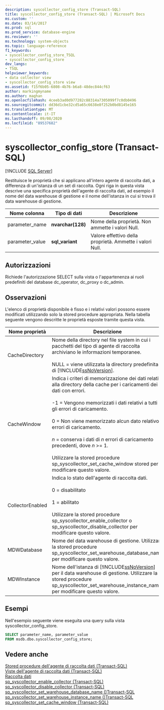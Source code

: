 ```yaml
---
description: syscollector_config_store (Transact-SQL)
title: syscollector_config_store (Transact-SQL) | Microsoft Docs
ms.custom: ''
ms.date: 03/14/2017
ms.prod: sql
ms.prod_service: database-engine
ms.reviewer: ''
ms.technology: system-objects
ms.topic: language-reference
f1_keywords:
- syscollector_config_store_TSQL
- syscollector_config_store
dev_langs:
- TSQL
helpviewer_keywords:
- data collector view
- syscollector_config_store view
ms.assetid: f15f6b05-6808-4b76-b6a8-48dec844cf63
author: markingmyname
ms.author: maghan
ms.openlocfilehash: 4ceeb3ad0d977282c88314a7305099f7c0db0496
ms.sourcegitcommit: dd36d1cbe32cd5a65c6638e8f252b0bd8145e165
ms.translationtype: MT
ms.contentlocale: it-IT
ms.lasthandoff: 09/08/2020
ms.locfileid: "89537682"
---
```

# <a name="syscollector_config_store-transact-sql"></a>syscollector_config_store (Transact-SQL)
[!INCLUDE [SQL Server](../../includes/applies-to-version/sqlserver.md)]

  Restituisce le proprietà che si applicano all'intero agente di raccolta dati, a differenza di un'istanza di un set di raccolta. Ogni riga in questa vista descrive una specifica proprietà dell'agente di raccolta dati, ad esempio il nome del data warehouse di gestione e il nome dell'istanza in cui si trova il data warehouse di gestione.  
  
|Nome colonna|Tipo di dati|Descrizione|  
|-----------------|---------------|-----------------|  
|parameter_name|**nvarchar(128)**|Nome della proprietà. Non ammette i valori Null.|  
|parameter_value|**sql_variant**|Valore effettivo della proprietà. Ammette i valori Null.|  
  
## <a name="permissions"></a>Autorizzazioni  
 Richiede l'autorizzazione SELECT sulla vista o l'appartenenza ai ruoli predefiniti del database dc_operator, dc_proxy o dc_admin.  
  
## <a name="remarks"></a>Osservazioni  
 L'elenco di proprietà disponibile è fisso e i relativi valori possono essere modificati utilizzando solo la stored procedure appropriata. Nella tabella seguente vengono descritte le proprietà esposte tramite questa vista.  
  
|Nome proprietà|Descrizione|  
|-------------------|-----------------|  
|CacheDirectory|Nome della directory nel file system in cui i pacchetti del tipo di agente di raccolta archiviano le informazioni temporanee.<br /><br /> NULL = viene utilizzata la directory predefinita di [!INCLUDE[ssNoVersion](../../includes/ssnoversion-md.md)].|  
|CacheWindow|Indica i criteri di memorizzazione dei dati relativi alla directory della cache per i caricamenti dei dati con errori.<br /><br /> -1 = Vengono memorizzati i dati relativi a tutti gli errori di caricamento.<br /><br /> 0 = Non viene memorizzato alcun dato relativo a errori di caricamento.<br /><br /> *n* = conserva i dati di *n* errori di caricamento precedenti, dove *n* >= 1.<br /><br /> Utilizzare la stored procedure sp_syscollector_set_cache_window stored per modificare questo valore.|  
|CollectorEnabled|Indica lo stato dell'agente di raccolta dati.<br /><br /> 0 = disabilitato<br /><br /> 1 = abilitato<br /><br /> Utilizzare la stored procedure sp_syscollector_enable_collector o sp_syscollector_disable_collector per modificare questo valore.|  
|MDWDatabase|Nome del data warehouse di gestione. Utilizzare la stored procedure sp_syscollector_set_warehouse_database_name per modificare questo valore.|  
|MDWInstance|Nome dell'istanza di [!INCLUDE[ssNoVersion](../../includes/ssnoversion-md.md)] per il data warehouse di gestione. Utilizzare la stored procedure sp_syscollector_set_warehouse_instance_name per modificare questo valore.|  
  
## <a name="examples"></a>Esempi  
 Nell'esempio seguente viene eseguita una query sulla vista syscollector_config_store.  
  
```sql  
SELECT parameter_name, parameter_value  
FROM msdb.dbo.syscollector_config_store;  
```  
  
## <a name="see-also"></a>Vedere anche  
 [Stored procedure dell'agente di raccolta dati &#40;Transact-SQL&#41;](../../relational-databases/system-stored-procedures/data-collector-stored-procedures-transact-sql.md)   
 [Viste dell'agente di raccolta dati &#40;Transact-SQL&#41;](../../relational-databases/system-catalog-views/data-collector-views-transact-sql.md)   
 [Raccolta dati](../../relational-databases/data-collection/data-collection.md)   
 [sp_syscollector_enable_collector &#40;Transact-SQL&#41;](../../relational-databases/system-stored-procedures/sp-syscollector-enable-collector-transact-sql.md)   
 [sp_syscollector_disable_collector &#40;Transact-SQL&#41;](../../relational-databases/system-stored-procedures/sp-syscollector-disable-collector-transact-sql.md)   
 [sp_syscollector_set_warehouse_database_name &#40;&#41;Transact-SQL ](../../relational-databases/system-stored-procedures/sp-syscollector-set-warehouse-database-name-transact-sql.md)   
 [sp_syscollector_set_warehouse_instance_name &#40;&#41;Transact-SQL ](../../relational-databases/system-stored-procedures/sp-syscollector-set-warehouse-instance-name-transact-sql.md)   
 [sp_syscollector_set_cache_window &#40;Transact-SQL&#41;](../../relational-databases/system-stored-procedures/sp-syscollector-set-cache-window-transact-sql.md)  
  
  
